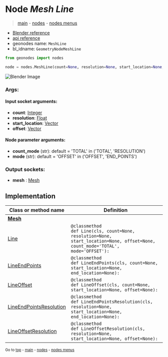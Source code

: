 # Node *Mesh Line*

> [main](../index.md) - [nodes](nodes.md) - [nodes menus](nodes_menus.md)

- [Blender reference](https://docs.blender.org/manual/en/latest/modeling/geometry_nodes/mesh_primitives/mesh_line.html)
- [api reference](https://docs.blender.org/api/current/bpy.types.GeometryNodeMeshLine.html)
- geonodes name: `MeshLine`
- bl_idname: `GeometryNodeMeshLine`

```python
from geonodes import nodes

node = nodes.MeshLine(count=None, resolution=None, start_location=None, offset=None, count_mode='TOTAL', mode='OFFSET')
```

![Blender Image](https://docs.blender.org/manual/en/latest/_images/node-types_GeometryNodeMeshLine.webp)

### Args:

#### Input socket arguments:

- **count**: [Integer](Integer.md)
- **resolution**: [Float](Float.md)
- **start_location**: [Vector](Vector.md)
- **offset**: [Vector](Vector.md)

#### Node parameter arguments:

- **count_mode** (str): default = 'TOTAL' in ('TOTAL', 'RESOLUTION')
- **mode** (str): default = 'OFFSET' in ('OFFSET', 'END_POINTS')

### Output sockets:

- **mesh** : [Mesh](Mesh.md)

## Implementation

| Class or method name | Definition |
|----------------------|------------|
| **[Mesh](Mesh.md)** |
| [Line](Mesh.md#Line-classmethod) | `@classmethod`<br> `def Line(cls, count=None, resolution=None, start_location=None, offset=None, count_mode='TOTAL', mode='OFFSET'):` |
| [LineEndPoints](Mesh.md#LineEndPoints-classmethod) | `@classmethod`<br> `def LineEndPoints(cls, count=None, start_location=None, end_location=None):` |
| [LineOffset](Mesh.md#LineOffset-classmethod) | `@classmethod`<br> `def LineOffset(cls, count=None, start_location=None, offset=None):` |
| [LineEndPointsResolution](Mesh.md#LineEndPointsResolution-classmethod) | `@classmethod`<br> `def LineEndPointsResolution(cls, resolution=None, start_location=None, end_location=None):` |
| [LineOffsetResolution](Mesh.md#LineOffsetResolution-classmethod) | `@classmethod`<br> `def LineOffsetResolution(cls, resolution=None, start_location=None, offset=None):` |

<sub>Go to [top](#node-Mesh-Line) - [main](../index.md) - [nodes](nodes.md) - [nodes menus](nodes_menus.md)</sub>

